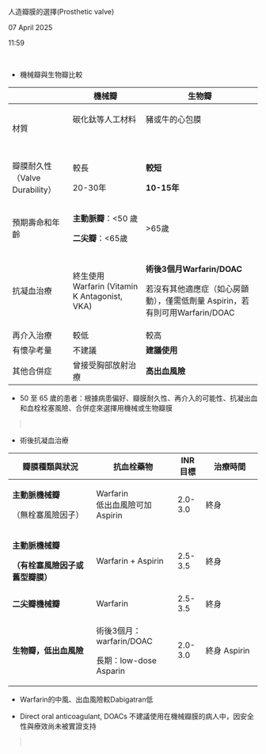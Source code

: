人造瓣膜的選擇(Prosthetic valve)

07 April 2025

11:59

 

- 機械瓣與生物瓣比較

<table>
<colgroup>
<col style="width: 24%" />
<col style="width: 29%" />
<col style="width: 46%" />
</colgroup>
<thead>
<tr class="header">
<th> </th>
<th>機械瓣</th>
<th>生物瓣</th>
</tr>
</thead>
<tbody>
<tr class="odd">
<td>材質</td>
<td><p>碳化鈦等人工材料</p>
<p> </p></td>
<td><p>豬或牛的心包膜</p>
<p> </p></td>
</tr>
<tr class="even">
<td>瓣膜耐久性（Valve Durability）</td>
<td><p>較長</p>
<p>20-30年</p></td>
<td><p><strong>較短</strong></p>
<p><strong>10-15年</strong></p></td>
</tr>
<tr class="odd">
<td>預期壽命和年齡</td>
<td><p><strong>主動脈瓣</strong>：&lt;50 歲</p>
<p><strong>二尖瓣</strong>：&lt;65歲</p></td>
<td>&gt;65歲</td>
</tr>
<tr class="even">
<td>抗凝血治療</td>
<td>終生使用 Warfarin (Vitamin K Antagonist, VKA)</td>
<td><p><strong>術後3個月Warfarin/DOAC</strong></p>
<p>若沒有其他適應症（如心房顫動），僅需低劑量 Aspirin，若有則可用Warfarin/DOAC</p></td>
</tr>
<tr class="odd">
<td>再介入治療</td>
<td>較低</td>
<td>較高</td>
</tr>
<tr class="even">
<td>有懷孕考量</td>
<td>不建議</td>
<td><strong>建議使用</strong></td>
</tr>
<tr class="odd">
<td>其他合併症</td>
<td>曾接受胸部放射治療</td>
<td><strong>高出血風險</strong></td>
</tr>
</tbody>
</table>

- 50 至 65 歲的患者：根據病患偏好、瓣膜耐久性、再介入的可能性、抗凝出血和血栓栓塞風險、合併症來選擇用機械或生物瓣膜

>  

- 術後抗凝血治療

<table>
<colgroup>
<col style="width: 33%" />
<col style="width: 32%" />
<col style="width: 11%" />
<col style="width: 22%" />
</colgroup>
<thead>
<tr class="header">
<th><strong>瓣膜種類與狀況</strong></th>
<th><strong>抗血栓藥物</strong></th>
<th><strong>INR目標</strong></th>
<th><strong>治療時間</strong></th>
</tr>
</thead>
<tbody>
<tr class="odd">
<td><p><strong>主動脈機械瓣</strong></p>
<p>（無栓塞風險因子）</p></td>
<td>Warfarin<br />
低出血風險可加 Aspirin</td>
<td>2.0-3.0</td>
<td>終身</td>
</tr>
<tr class="even">
<td><p><strong>主動脈機械瓣</strong></p>
<p><strong>（有栓塞風險因子或舊型瓣膜）</strong></p></td>
<td>Warfarin + Aspirin</td>
<td>2.5-3.5</td>
<td>終身</td>
</tr>
<tr class="odd">
<td><strong>二尖瓣機械瓣</strong></td>
<td>Warfarin</td>
<td>2.5-3.5</td>
<td>終身</td>
</tr>
<tr class="even">
<td><strong>生物瓣，低出血風險</strong></td>
<td><p>術後3個月：warfarin/DOAC</p>
<p>長期：low-dose Asparin</p></td>
<td>2.0-3.0</td>
<td>終身 Aspirin</td>
</tr>
</tbody>
</table>

- Warfarin的中風、出血風險較Dabigatran低

- Direct oral anticoagulant, DOACs 不建議使用在機械瓣膜的病人中，因安全性與療效尚未被實證支持

>  
